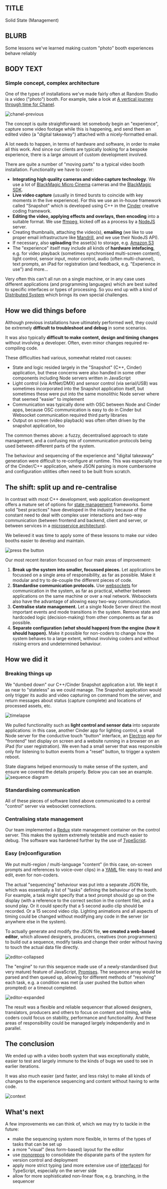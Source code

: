 ## TITLE
Solid State (Management)

## BLURB
Some lessons we've learned making custom "photo" booth experiences behave reliably

## BODY TEXT
### Simple concept, complex architecture
One of the types of installations we've made fairly often at Random Studio is a video ("photo") booth. For example, take a look at [A vertical journey through time for Chanel](https://www.random.studio/projects/chanel-timebox).

![chanel-previous](images/chanel-old.jpg)

The concept is quite straightforward: let somebody begin an "experience", capture some video footage while this is happening, and send them an edited video (a "digital takeaway") attached with a nicely-formatted email.

A lot needs to happen, in terms of hardware and software, in order to make all this work. And since our clients are typically looking for a bespoke experience, there is a large amount of custom development involved.

There are quite a number of "moving parts" to a typical video booth installation. Functionality we have to cover:
- **Integrating high quality cameras and video capture technology**. We use a lot of [BlackMagic Micro Cinema](https://www.blackmagicdesign.com/nl/products/blackmagicmicrocinemacamera) cameras and the [BlackMagic SDK](https://www.blackmagicdesign.com/nl/developer/).
-  **Live video capture** (usually in timed bursts to coincide with key moments in the live experience). For this we use an in-house framework called "Snapshot" which is developed using C++ in the [Cinder](https://libcinder.org/) creative coding framework.
- **Editing the video, applying effects and overlays, then encoding** into a suitable format. We use [ffmpeg](https://ffmpeg.org/), kicked off as a process by a [NodeJS](https://nodejs.org/en/) server.
- Creating thumbnails, attaching the video(s), **emailing** (we like to use proper email infrastructure like [Mandrill](https://mandrill.com/), and we use their NodeJS API).
- If necessary, also **uploading** the asset(s) to storage, e.g. [Amazon S3](https://aws.amazon.com/s3/)
- The "experience" itself may include all kinds of **hardware intefacing**, e.g. for video playback (sometimes synchronised multi-screen content), light control, sensor input, motor control, audio (often multi-channel), text prompts, an iPad for registration (and feedback, e.g. "Experience in use") and more...

Very often this can't all run on a single machine, or in any case uses different applications (and programming languages) which are best suited to specific interfaces or types of processing. So you end up with a kind of [Distributed System](https://en.wikipedia.org/wiki/Distributed_computing) which brings its own special challenges.

## How we did things before
Although previous installations have ultimately performed well, they could be extremely **difficult to troubleshoot and debug** in some scenarios. 

It was also typically **difficult to make content, design and timing changes** without involving a developer. Often, even minor changes required re-compiling code.

These difficulties had various, somewhat related root causes:
- State and logic resided largely in the "Snapshot" (C++, Cinder) application, but these concerns were also handled in some other components including Node servers written in JavaScript
- Light control (via ArtNet/DMX) and sensor control (via serial/USB) was sometimes incorporated into the Snapshot application itself, but sometimes these were put into the same monolithic Node server where that seemed "easier" to implement
- Communication was typically done with OSC between Node and Cinder apps, because OSC communication is easy to do in Cinder but Websocket communication required third party libraries
- Output on screen (video playback) was often often driven by the snapshot application, too 

The common themes above: a fuzzy, decentralised approach to state management, and a confusing mix of commmunication protocols being used between different parts of the system.

The behaviour and sequencing of the experience and "digital takeaway" generation were difficult to re-configure at runtime. This was especially true of the Cinder/C++ application, where JSON parsing is more cumbersome and configuration utilities often need to be built from scratch.

## The shift: split up and re-centralise
In contrast with most C++ development, web application development offers a mature set of options for [state management](https://www.quora.com/What-does-state-management-even-mean-and-why-does-it-matter-in-Front-End-Web-Development-with-frameworks-like-React-or-Vue) frameworks. Some solid "best practices" have developed in the industry because of the constant need to deal with complex user interactions and two-way communication (between frontend and backend, client and server, or between services in a [microservice architecture](https://en.wikipedia.org/wiki/Microservices)).

We believed it was time to apply some of these lessons to make our video booths easier to develop and maintain.

![press the button](images/press-button.jpg)

Our most recent iteration focussed on four main areas of improvement:
1. **Break up the system into smaller, focussed pieces.** Let applications be focussed on a single area of responsibility, as far as possible. Make it modular and try to de-couple the different pieces of code.
1. **Standardise communication protocols.** Use [websockets](https://en.wikipedia.org/wiki/WebSocket) for communication in the system, as far as practical, whether between applications on the same machine or over a real network. Websockets also have the advantage of allowing easy two-way communication.
1. **Centralise state management.** Let a single Node Server direct the most important events and mode transitions in the system. Remove state and hardcoded logic (decision-making) from other components as far as possible.
1. **Separate configuration (*what* should happen) from the engine (*how* it should happen).** Make it possible for non-coders to change how the system behaves to a large extent, without involving coders and without risking errors and undetermined behaviour.

## How we did it
### Breaking things up
We "dumbed down" our C++/Cinder Snapshot application a lot. We kept it as near to "stateless" as we could manage. The Snapshot application would only trigger its audio and video capturing on command from the server, and return messages about status (capture complete) and locations of processed assets, etc.

![timelapse](images/timelapse.jpg)

We pulled functionality such as **light control and sensor data** into separate applications: in this case, another Cinder app for lighting control, a small Node server for the conductive touch "button" interface, an [Electron](https://electronjs.org/) app for "frontend" text display on screen and a website running in a browser on an iPad (for user registration). We even had a small server that was responsible only for listening to button events from a "reset" button, to trigger a system reboot. 

State diagrams helped enormously to make sense of the system, and ensure we covered the details properly. Below you can see an example.
![sequence diagram](images/sequence-diagram.png)

### Standardising communication
All of these pieces of software listed above communicated to a central "control" server via websocket connections.

### Centralising state management
Our team implemented a [Redux](https://redux.js.org/) state management container on the control server. This makes the system extremely testable and much easier to debug. The software was hardened further by the use of [TypeScript](https://www.typescriptlang.org/).

### Easy (re)configuration
We put multi-region / multi-language "content" (in this case, on-screen prompts and references to voice-over clips) in a [YAML](https://yaml.org/) file: easy to read and edit, even for non-coders.

The actual "sequencing" behaviour was put into a separate JSON file, which was essentially a list of "tasks" defining the behaviour of the booth. For example, a task might specify that a text prompt should go up on the display (with a reference to the correct section in the content file), and a sound play. Or it could specify that a 5 second audio clip should be recorded. Or a 15 second video clip. Lighting animations and all aspects of timing could be changed without modifying any code in the server (or anywhere else in the system).

To actually generate and modify the JSON file, **we created a web-based editor**, which allowed designers, producers, creatives (non programmers) to build out a sequence, modify tasks and change their order without having to touch the actual data file directly.

![editor-collapsed](images/editor2.png)

The "engine" to run this sequence made use of a newly-standardised (but very mature) feature of JavaScript, [Promises](https://developers.google.com/web/fundamentals/primers/promises). The sequence array would be parsed and then queued up, allowing for different methods of "resolving" each task, e.g. a condition was met (a user pushed the button when prompted) or a timeout completed.

![editor-expanded](images/editor1.png)

The result was a flexible and reliable sequencer that allowed designers, translators, producers and others to focus on content and timing, while coders could focus on stability, performance and functionality. And these areas of responsibility could be managed largely independently and in parallel.
 
## The conclusion
We ended up with a video booth system that was exceptionally stable, easier to test and largely immune to the kinds of bugs we used to see in earlier iterations. 

It was also much easier (and faster, and less risky) to make all kinds of changes to the experience sequencing and content without having to write code.

![context](images/wide-view.jpg)

## What's next
A few improvements we can think of, which we may try to tackle in the future:
- make the sequencing system more flexible, in terms of the types of tasks that can be set up
- a more "visual" (less form-based) layout for the editor
- use [monorepos](https://en.wikipedia.org/wiki/Monorepo) to consolidate the disparate parts of the system for version control and deployment
- apply more strict typing (and more extensive use of [interfaces](https://www.typescriptlang.org/docs/handbook/interfaces.html)) for TypeScript, especially on the server side
- allow for more sophisticated non-linear flow, e.g. branching, in the sequencer
